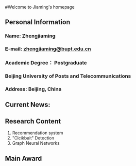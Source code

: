 #Welcome to Jiaming's homepage
## Personal Information
### Name: Zhengjiaming
### E-mail: zhengjiaming@bupt.edu.cn
### Academic Degree： Postgraduate
### Beijing University of Posts and Telecommunications
### Address: Beijing, China
## Current News:

## Research Content
1. Recommendation system
2. "Clcikbait" Detection
3. Graph Neural Networks
## Main Award
